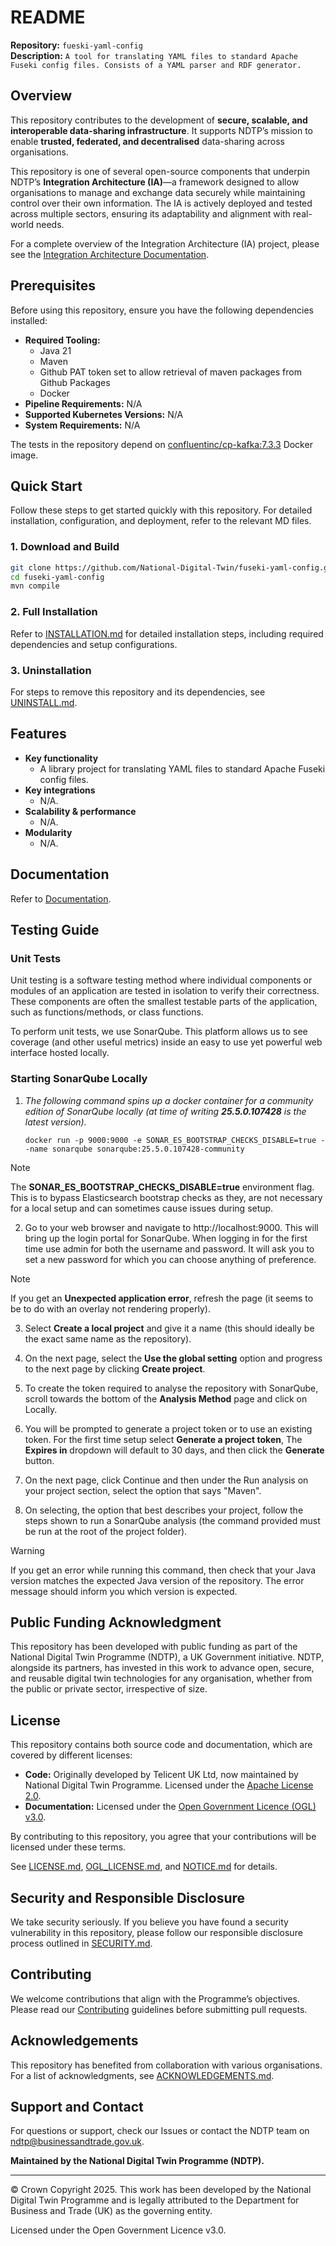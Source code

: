# README

**Repository:** `fueski-yaml-config`  
**Description:** `A tool for translating YAML files to standard Apache Fuseki config files. Consists of a YAML parser and RDF generator.`
<!-- SPDX-License-Identifier: OGL-UK-3.0 -->

## Overview
This repository contributes to the development of **secure, scalable, and interoperable data-sharing infrastructure**. It supports NDTP’s mission to enable **trusted, federated, and decentralised** data-sharing across organisations.

This repository is one of several open-source components that underpin NDTP’s **Integration Architecture (IA)**—a framework designed to allow organisations to manage and exchange data securely while maintaining control over their own information. The IA is actively deployed and tested across multiple sectors, ensuring its adaptability and alignment with real-world needs.

For a complete overview of the Integration Architecture (IA) project, please see the [Integration Architecture Documentation](https://github.com/National-Digital-Twin/integration-architecture-documentation).

## Prerequisites
Before using this repository, ensure you have the following dependencies installed:
- **Required Tooling:**
    - Java 21
    - Maven
    - Github PAT token set to allow retrieval of maven packages from Github Packages
    - Docker
- **Pipeline Requirements:** N/A
- **Supported Kubernetes Versions:** N/A
- **System Requirements:** N/A

The tests in the repository depend on [confluentinc/cp-kafka:7.3.3](https://hub.docker.com/r/confluentinc/cp-kafka/tags?name=7.3.3) Docker image.

## Quick Start
Follow these steps to get started quickly with this repository. For detailed installation, configuration, and deployment, refer to the relevant MD files.

### 1. Download and Build
```sh
git clone https://github.com/National-Digital-Twin/fuseki-yaml-config.git
cd fuseki-yaml-config
mvn compile
```

### 2. Full Installation
Refer to [INSTALLATION.md](INSTALLATION.md) for detailed installation steps, including required dependencies and setup configurations.

### 3. Uninstallation
For steps to remove this repository and its dependencies, see [UNINSTALL.md](UNINSTALL.md).

## Features
- **Key functionality**
    - A library project for translating YAML files to standard Apache Fuseki config files.
- **Key integrations**
    - N/A.
- **Scalability & performance**
    - N/A.
- **Modularity**
    - N/A.

## Documentation
Refer to [Documentation](documentation.md).

## Testing Guide

### Unit Tests
Unit testing is a software testing method where individual components or modules of an application are tested in isolation to verify their correctness. These components are often the smallest testable parts of the application, such as functions/methods, or class functions.

To perform unit tests, we use SonarQube. This platform allows us to see coverage (and other useful metrics) inside an easy to use yet powerful web interface hosted locally.

### Starting SonarQube Locally
1. *The following command spins up a docker container for a community edition of SonarQube locally (at time of writing **25.5.0.107428** is the latest version).*
   ```shell
   docker run -p 9000:9000 -e SONAR_ES_BOOTSTRAP_CHECKS_DISABLE=true --name sonarqube sonarqube:25.5.0.107428-community
   ```
> [!NOTE]
> The **SONAR_ES_BOOTSTRAP_CHECKS_DISABLE=true** environment flag. This is to bypass Elasticsearch bootstrap checks as they, are not necessary for a local setup and can sometimes cause issues during setup.

2. Go to your web browser and navigate to http://localhost:9000. This will bring up the login portal for SonarQube. When logging in for the first time use admin for both the username and password. It will ask you to set a new password for which you can choose anything of preference.
> [!NOTE]  
> If you get an **Unexpected application error**, refresh the page (it seems to be to do with an overlay not rendering properly).

3. Select **Create a local project** and give it a name (this should ideally be the exact same name as the repository).

4. On the next page, select the **Use the global setting** option and progress to the next page by clicking **Create project**.

5. To create the token required to analyse the repository with SonarQube, scroll towards the bottom of the **Analysis Method** page and click on Locally.

6. You will be prompted to generate a project token or to use an existing token. For the first time setup select **Generate a project token**, The **Expires in** dropdown will default to 30 days, and then click the **Generate** button.

7. On the next page, click Continue and then under the Run analysis on your project section, select the option that says "Maven".

8. On selecting, the option that best describes your project, follow the steps shown to run a SonarQube analysis (the command provided must be run at the root of the project folder).

> [!WARNING]
> If you get an error while running this command, then check that your Java version matches the expected Java version of the repository. The error message should inform you which version is expected.

## Public Funding Acknowledgment
This repository has been developed with public funding as part of the National Digital Twin Programme (NDTP), a UK Government initiative. NDTP, alongside its partners, has invested in this work to advance open, secure, and reusable digital twin technologies for any organisation, whether from the public or private sector, irrespective of size.

## License
This repository contains both source code and documentation, which are covered by different licenses:
- **Code:** Originally developed by Telicent UK Ltd, now maintained by National Digital Twin Programme. Licensed under the [Apache License 2.0](LICENSE.md).
- **Documentation:** Licensed under the [Open Government Licence (OGL) v3.0](OGL_LICENSE.md).

By contributing to this repository, you agree that your contributions will be licensed under these terms.

See [LICENSE.md](LICENSE.md), [OGL_LICENSE.md](OGL_LICENSE.md), and [NOTICE.md](NOTICE.md) for details.

## Security and Responsible Disclosure
We take security seriously. If you believe you have found a security vulnerability in this repository, please follow our responsible disclosure process outlined in [SECURITY.md](SECURITY.md).

## Contributing
We welcome contributions that align with the Programme’s objectives. Please read our [Contributing](CONTRIBUTING.md) guidelines before submitting pull requests.

## Acknowledgements
This repository has benefited from collaboration with various organisations. For a list of acknowledgments, see [ACKNOWLEDGEMENTS.md](ACKNOWLEDGEMENTS.md).

## Support and Contact
For questions or support, check our Issues or contact the NDTP team on ndtp@businessandtrade.gov.uk.

**Maintained by the National Digital Twin Programme (NDTP).**

---
© Crown Copyright 2025. This work has been developed by the National Digital Twin Programme and is legally attributed to the Department for Business and Trade (UK) as the
governing entity.

Licensed under the Open Government Licence v3.0.